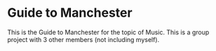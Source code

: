 # Guide to Manchester
This is the Guide to Manchester for the topic of Music. This is a group project with 3 other members (not including myself).
